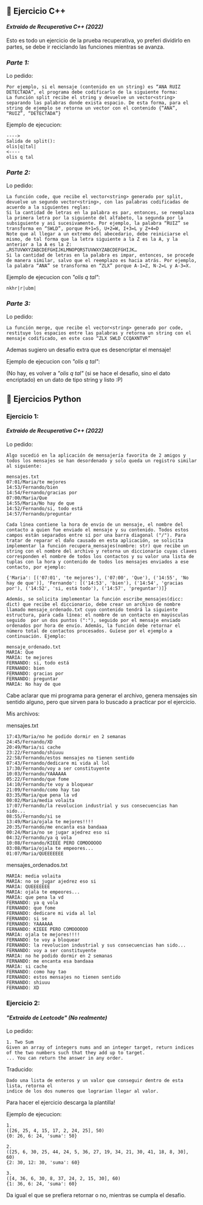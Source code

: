
## 🍓 **Ejercicio C++**

#### _**Extraido de Recuperativa C++ (2022)**_

Esto es todo un ejercicio de la prueba recuperativa, yo preferi dividirlo en partes,
se debe ir reciclando las funciones mientras se avanza.

### _Parte 1:_

Lo pedido:
```
Por ejemplo, si el mensaje (contenido en un string) es “ANA RUIZ DETECTADA”, el programa debe codificarlo de la siguiente forma:
La función split recibe el string y devuelve un vector<string> separando las palabras donde exista espacio. De esta forma, para el string de ejemplo se retorna un vector con el contenido {“ANA”, “RUIZ”, “DETECTADA”}
```

Ejemplo de ejecucion:
```
---->
Salida de split(): 
olis|q|tal|
<----
olis q tal 
```

### _Parte 2:_

Lo pedido:
```
La función code, que recibe el vector<string> generado por split, devuelve un segundo vector<string>, con las palabras codificadas de acuerdo a la siguientes reglas:
Si la cantidad de letras en la palabra es par, entonces, se reemplaza la primera letra por la siguiente del alfabeto, la segunda por la subsiguiente y así sucesivamente. Por ejemplo, la palabra “RUIZ” se transforma en “SWLD”, porque R+1=S, U+2=W, I+3=L y Z+4=D
Note que al llegar a un extremo del abecedario, debe reiniciarse el mismo, de tal forma que la letra siguiente a la Z es la A, y la anterior a la A es la Z:
…RSTUVWXYZABCDEFGHIJKLMNOPQRSTUVWXYZABCDEFGHIJK…
Si la cantidad de letras en la palabra es impar, entonces, se procede de manera similar, salvo que el reemplazo es hacia atrás. Por ejemplo, la palabra “ANA” se transforma en “ZLX” porque A-1=Z, N-2=L y A-3=X.
```

Ejemplo de ejecucion con _"olis q tal"_:
```
nkhr|r|ubm|
```

### _Parte 3:_

Lo pedido:
```
La función merge, que recibe el vector<string> generado por code, restituye los espacios entre las palabras y retorna un string con el mensaje codificado, en este caso “ZLX SWLD CCQAXNTVR”
```

Ademas sugiero un desafio extra que es desencriptar el mensaje!

Ejemplo de ejecucion con _"olis q tal"_:

(No hay, es volver a _"olis q tal"_ (si se hace el desafio, sino el dato encriptado) en un dato de tipo string y listo :P)

## 🍓 **Ejercicios Python**

### Ejercicio 1:

#### _**Extraido de Recuperativa C++ (2022)**_

Lo pedido:
```
Algo sucedió en la aplicación de mensajería favorita de 2 amigos y todos los mensajes se han desordenado y solo queda un registro similar al siguiente:

mensajes.txt
07:01/Maria/te mejores
14:53/Fernando/bien
14:54/Fernando/gracias por
07:00/Maria/Que
14:55/Maria/No hay de que
14:52/Fernando/si, todo está
14:57/Fernando/preguntar

Cada línea contiene la hora de envío de un mensaje, el nombre del contacto a quien fue enviado el mensaje y su contenido. Todos estos campos están separados entre sí por una barra diagonal ("/"). Para tratar de reparar el daño causado en esta aplicación, se solicita implementar la función recupera_mensajes(nombre: str) que recibe un string con el nombre del archivo y retorna un diccionario cuyas claves corresponden el nombre de todos los contactos y su valor una lista de tuplas con la hora y contenido de todos los mensajes enviados a ese contacto, por ejemplo:

{'Maria': [('07:01', 'te mejores'), ('07:00', 'Que'), ('14:55', 'No hay de que')], 'Fernando': [('14:53', 'bien'), ('14:54', 'gracias por'), ('14:52', 'si, está todo'), ('14:57', 'preguntar')]}

Además, se solicita implementar la función escribe_mensajes(dicc: dict) que recibe el diccionario, debe crear un archivo de nombre llamado mensaje_ordenado.txt cuyo contenido tendrá la siguiente estructura, para cada línea: el nombre de un contacto en mayúsculas seguido  por un dos puntos (":"), seguido por el mensaje enviado ordenados por hora de envío. Además, la función debe retornar el número total de contactos procesados. Guíese por el ejemplo a continuación. Ejemplo:

mensaje_ordenado.txt
MARIA: Que
MARIA: te mejores
FERNANDO: si, todo está
FERNANDO: bien
FERNANDO: gracias por
FERNANDO: preguntar
MARIA: No hay de que
```

Cabe aclarar que mi programa para generar el archivo, genera mensajes sin sentido
alguno, pero que sirven para lo buscado a practicar por el ejercicio.

Mis archivos:

mensajes.txt
```
17:43/Maria/no he podido dormir en 2 semanas
24:45/Fernando/XD
20:49/Maria/si cache
23:22/Fernando/shiuuu
22:58/Fernando/estos mensajes no tienen sentido
07:43/Fernando/dedicare mi vida al lol
17:30/Fernando/voy a ser constituyente
10:03/Fernando/YAAAAAA
05:22/Fernando/que fome
14:10/Fernando/te voy a bloquear
21:09/Fernando/como hay tao
03:35/Maria/que pena la vd
00:02/Maria/media volaita
17:07/Fernando/la revolucion industrial y sus consecuencias han sido...
08:55/Fernando/si se
13:49/Maria/ojala te mejores!!!!
20:35/Fernando/me encanta esa bandaaa
00:24/Maria/no se jugar ajedrez eso si
04:32/Fernando/ya q vola
10:08/Fernando/KIEEE PERO COMOOOOOO
03:08/Maria/ojala te empeores...
01:07/Maria/QUEEEEEEE
```

mensajes_ordenados.txt
```
MARIA: media volaita
MARIA: no se jugar ajedrez eso si
MARIA: QUEEEEEEE
MARIA: ojala te empeores...
MARIA: que pena la vd
FERNANDO: ya q vola
FERNANDO: que fome
FERNANDO: dedicare mi vida al lol
FERNANDO: si se
FERNANDO: YAAAAAA
FERNANDO: KIEEE PERO COMOOOOOO
MARIA: ojala te mejores!!!!
FERNANDO: te voy a bloquear
FERNANDO: la revolucion industrial y sus consecuencias han sido...
FERNANDO: voy a ser constituyente
MARIA: no he podido dormir en 2 semanas
FERNANDO: me encanta esa bandaaa
MARIA: si cache
FERNANDO: como hay tao
FERNANDO: estos mensajes no tienen sentido
FERNANDO: shiuuu
FERNANDO: XD
```

### Ejercicio 2:

#### _**"Extraido de Leetcode" (No realmente)**_

Lo pedido:
```
1. Two Sum
Given an array of integers nums and an integer target, return indices of the two numbers such that they add up to target.
... You can return the answer in any order.
```

Traducido:
```
Dado una lista de enteros y un valor que conseguir dentro de esta lista, retorna el
indice de los dos numeros que lograrian llegar al valor.
```

Para hacer el ejercicio descarga la plantilla!

Ejemplo de ejecucion:
```
1.
([26, 25, 4, 15, 17, 2, 24, 25], 50)
{0: 26, 6: 24, 'suma': 50}

2.
([25, 6, 30, 25, 44, 24, 5, 36, 27, 19, 34, 21, 30, 41, 18, 8, 30], 60)
{2: 30, 12: 30, 'suma': 60}

3.
([4, 36, 6, 30, 8, 37, 24, 2, 15, 30], 60)
{1: 36, 6: 24, 'suma': 60}
```

Da igual el que se prefiera retornar o no, mientras se cumpla el desafio.